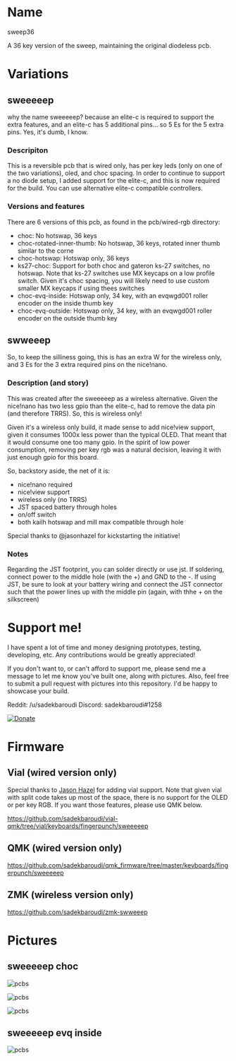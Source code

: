 # Name

sweep36

A 36 key version of the sweep, maintaining the original diodeless pcb.

# Variations

## sweeeeep

why the name sweeeeep? because an elite-c is required to support the extra features, and an elite-c has 5 additional pins... so 5 Es for the 5 extra pins. Yes, it's dumb, I know.

### Descripiton

This is a reversible pcb that is wired only, has per key leds (only on one of the two variations), oled, and choc spacing. In order to continue to support a no diode setup, I added support for the elite-c, and this is now required for the build. You can use alternative elite-c compatible controllers.

### Versions and features

There are 6 versions of this pcb, as found in the pcb/wired-rgb directory:
* choc: No hotswap, 36 keys
* choc-rotated-inner-thumb: No hotswap, 36 keys, rotated inner thumb similar to the corne
* choc-hotswap: Hotswap only, 36 keys
* ks27-choc: Support for both choc and gateron ks-27 switches, no hotswap. Note that ks-27 switches use MX keycaps on a low profile switch. Given it's choc spacing, you will likely need to use custom smaller MX keycaps if using thees switches
* choc-evq-inside: Hotswap only, 34 key, with an evqwgd001 roller encoder on the inside thumb key
* choc-evq-outside: Hotswap only, 34 key, with an evqwgd001 roller encoder on the outside thumb key

## swweeep

So, to keep the silliness going, this is has an extra W for the wireless only, and 3 Es for the 3 extra required pins on the nice!nano.

### Description (and story)

This was created after the sweeeeep as a wireless alternative. Given the nice!nano has two less gpio than the elite-c, had to remove the data pin (and therefore TRRS). So, this is wireless only!

Given it's a wireless only build, it made sense to add nice!view support, given it consumes 1000x less power than the typical OLED. That meant that it would consume one too many gpio. In the spirit of low power consumption, removing per key rgb was a natural decision, leaving it with just enough gpio for this board.

So, backstory aside, the net of it is:
* nice!nano required
* nice!view support
* wireless only (no TRRS)
* JST spaced battery through holes
* on/off switch
* both kailh hotswap and mill max compatible through hole

Special thanks to @jasonhazel for kickstarting the initiative!

### Notes

Regarding the JST footprint, you can solder directly or use jst. If soldering, connect power to the middle hole (with the +) and GND to the -. If using JST, be sure to look at your battery wiring and connect the JST connector such that the power lines up with the middle pin (again, with thhe + on the silkscreen)

# Support me!

I have spent a lot of time and money designing prototypes, testing, developing, etc. Any contributions would be greatly appreciated!

If you don't want to, or can't afford to support me, please send me a message to let me know you've built one, along with pictures. Also, feel free to submit a pull request with pictures into this repository. I'd be happy to showcase your build.

Reddit: /u/sadekbaroudi
Discord: sadekbaroudi#1258

[![Donate](https://img.shields.io/badge/Donate-PayPal-green.svg)](https://www.paypal.com/paypalme/sadekbaroudi)

# Firmware

## Vial (wired version only)

Special thanks to [Jason Hazel](https://github.com/jasonhazel) for adding vial support. Note that given vial with split code takes up most of the space, there is no support for the OLED or per key RGB. If you want those features, please use QMK below.

https://github.com/sadekbaroudi/vial-qmk/tree/vial/keyboards/fingerpunch/sweeeeep

## QMK (wired version only)

https://github.com/sadekbaroudi/qmk_firmware/tree/master/keyboards/fingerpunch/sweeeeep

## ZMK (wireless version only)

https://github.com/sadekbaroudi/zmk-swweeep

# Pictures

## sweeeeep choc

![pcbs](images/sweeeeep-1.jpg)

![pcbs](images/sweeeeep-2.jpg)

![pcbs](images/pcb-kicad.png)

## sweeeeep evq inside

![pcbs](images/sweeeeep-evq-inner.png)
